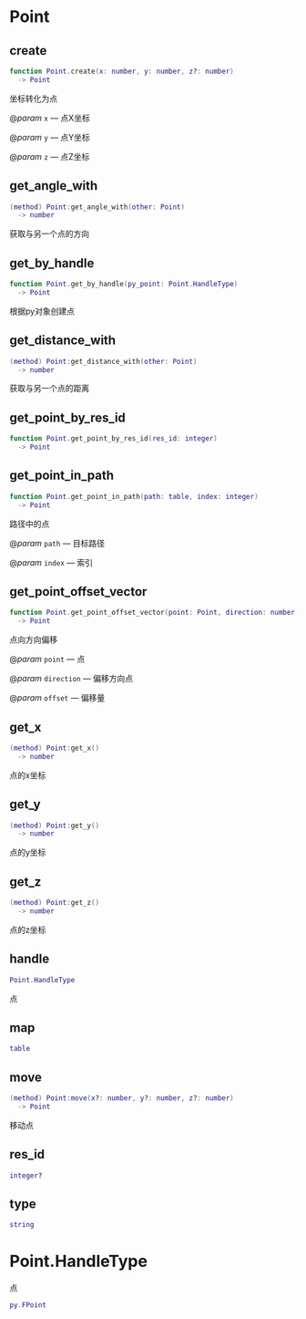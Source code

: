 # Point

## create

```lua
function Point.create(x: number, y: number, z?: number)
  -> Point
```

坐标转化为点

@*param* `x` — 点X坐标

@*param* `y` — 点Y坐标

@*param* `z` — 点Z坐标
## get_angle_with

```lua
(method) Point:get_angle_with(other: Point)
  -> number
```

 获取与另一个点的方向
## get_by_handle

```lua
function Point.get_by_handle(py_point: Point.HandleType)
  -> Point
```

根据py对象创建点
## get_distance_with

```lua
(method) Point:get_distance_with(other: Point)
  -> number
```

 获取与另一个点的距离
## get_point_by_res_id

```lua
function Point.get_point_by_res_id(res_id: integer)
  -> Point
```

## get_point_in_path

```lua
function Point.get_point_in_path(path: table, index: integer)
  -> Point
```

路径中的点

@*param* `path` — 目标路径

@*param* `index` — 索引
## get_point_offset_vector

```lua
function Point.get_point_offset_vector(point: Point, direction: number, offset: number)
  -> Point
```

点向方向偏移

@*param* `point` — 点

@*param* `direction` — 偏移方向点

@*param* `offset` — 偏移量
## get_x

```lua
(method) Point:get_x()
  -> number
```

点的x坐标
## get_y

```lua
(method) Point:get_y()
  -> number
```

点的y坐标
## get_z

```lua
(method) Point:get_z()
  -> number
```

点的z坐标
## handle

```lua
Point.HandleType
```

点
## map

```lua
table
```

## move

```lua
(method) Point:move(x?: number, y?: number, z?: number)
  -> Point
```

 移动点
## res_id

```lua
integer?
```

## type

```lua
string
```


# Point.HandleType

点


```lua
py.FPoint
```


